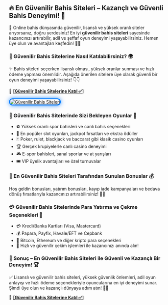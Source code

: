 <h2>🔥 En Güvenilir Bahis Siteleri – Kazançlı ve Güvenli Bahis Deneyimi! 🎰</h2>
<p>💎 Online bahis dünyasında güvenilir, lisanslı ve yüksek oranlı siteler arıyorsanız, doğru yerdesiniz! En iyi <strong>güvenilir bahis siteleri</strong> sayesinde kazancınızı artırabilir, adil ve şeffaf oyun deneyimi yaşayabilirsiniz. Hemen üye olun ve avantajları keşfedin! 🚀🎉</p>

<h3>🔗 Güvenilir Bahis Sitelerine Nasıl Katılabilirsiniz? 🌍</h3>
<p>✨ Bahis siteleri seçerken lisanslı olması, yüksek oranlar sunması ve hızlı ödeme yapması önemlidir. Aşağıda önerilen sitelere üye olarak güvenli bir oyun deneyimi yaşayabilirsiniz! 👇👇</p>
<p>🔗 <a href="http://www.redly.vip/3A5tsFl" target="_blank"><strong>[Güvenilir Bahis Sitelerine Katıl ✅]</strong></a></p>

<a href="http://www.redly.vip/3A5tsFl" title="Güvenilir Bahis Siteleri">
  <img src="https://i.ibb.co/BtMhhf6/g-venligiris.jpg" alt="Güvenilir Bahis Siteleri" style="max-width: 100%; border: 3px solid #007bff; border-radius: 15px; box-shadow: 0px 0px 15px rgba(0, 123, 255, 0.8);">
</a>

<h3>🎯 Güvenilir Bahis Sitelerinde Sizi Bekleyen Oyunlar 🌟</h3>
<ul>
  <li>⚽ Yüksek oranlı spor bahisleri ve canlı bahis seçenekleri</li>
  <li>🎰 En popüler slot oyunları, jackpot fırsatları ve ekstra ödüller</li>
  <li>🃏 Poker, rulet, blackjack ve baccarat gibi klasik casino oyunları</li>
  <li>🏆 Gerçek krupiyelerle canlı casino deneyimi</li>
  <li>🎮 E-spor bahisleri, sanal sporlar ve at yarışları</li>
  <li>🎟️ VIP üyelik avantajları ve özel turnuvalar</li>
</ul>

<h3>🎁 En Güvenilir Bahis Siteleri Tarafından Sunulan Bonuslar 💰</h3>
<p>Hoş geldin bonusları, yatırım bonusları, kayıp iade kampanyaları ve bedava dönüş fırsatlarıyla kazancınızı artırabilirsiniz! 🚀🎉</p>

<h3>💳 Güvenilir Bahis Sitelerinde Para Yatırma ve Çekme Seçenekleri 💸</h3>
<ul>
  <li>💳 Kredi/Banka Kartları (Visa, Mastercard)</li>
  <li>💰 Papara, Payfix, Havale/EFT ve Cepbank</li>
  <li>📲 Bitcoin, Ethereum ve diğer kripto para seçenekleri</li>
  <li>🔄 Hızlı ve güvenilir çekim işlemleri ile kazancınızı anında alın!</li>
</ul>

<h3>🎯 Sonuç – En Güvenilir Bahis Siteleri ile Güvenli ve Kazançlı Bir Deneyim! 🏆</h3>
<p>✅ Lisanslı ve güvenilir bahis siteleri, yüksek güvenlik önlemleri, adil oyun anlayışı ve hızlı ödeme seçenekleriyle oyuncularına en iyi deneyimi sunar. Şimdi üye olun ve kazançlı dünyaya adım atın! 🎉🔥</p>

<p>🔗 <a href="http://www.redly.vip/3A5tsFl" target="_blank"><strong>[Güvenilir Bahis Sitelerine Katıl ✅]</strong></a></p>
